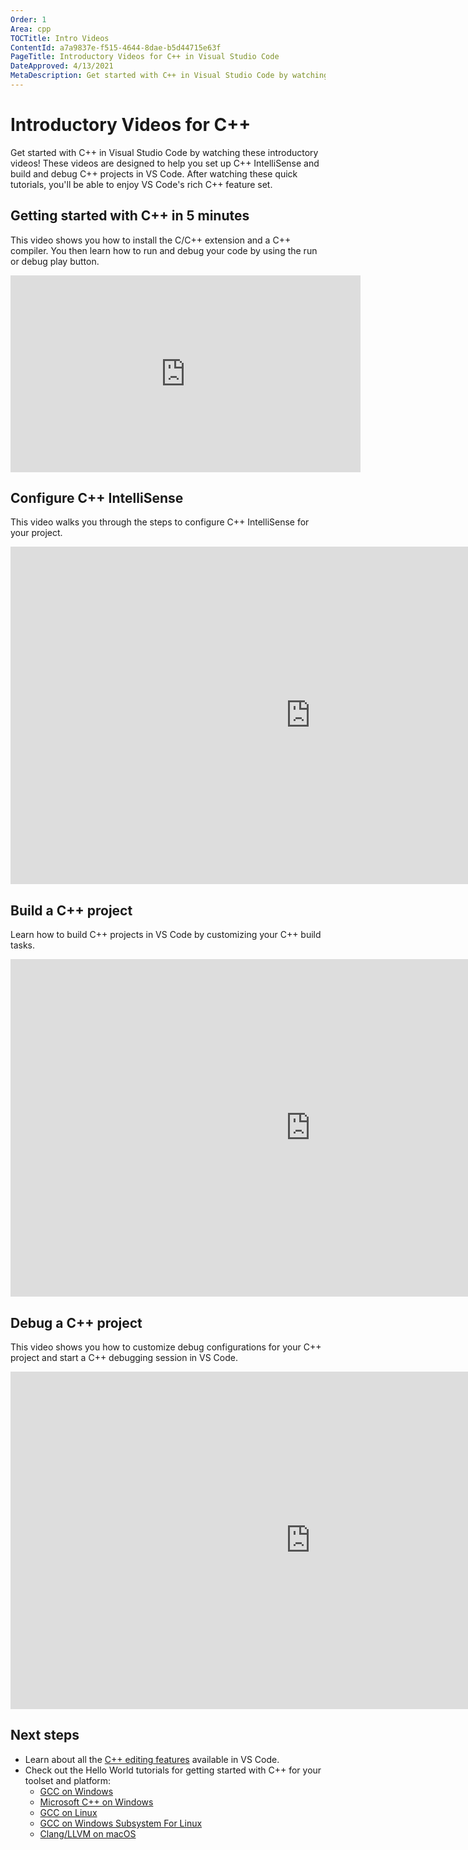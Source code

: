 ```yaml
---
Order: 1
Area: cpp
TOCTitle: Intro Videos
ContentId: a7a9837e-f515-4644-8dae-b5d44715e63f
PageTitle: Introductory Videos for C++ in Visual Studio Code
DateApproved: 4/13/2021
MetaDescription: Get started with C++ in Visual Studio Code by watching these introductory videos
---
```


# Introductory Videos for C++

Get started with C++ in Visual Studio Code by watching these introductory videos! These videos are designed to help you set up C++ IntelliSense and build and debug C++ projects in VS Code. After watching these quick tutorials, you'll be able to enjoy VS Code's rich C++ feature set.

## Getting started with C++ in 5 minutes

This video shows you how to install the C/C++ extension and a C++ compiler. You then learn how to run and debug your code by using the run or debug play button.

<iframe width="560" height="315" src="https://www.youtube-nocookie.com/embed/qeEcV6u1kV4" title="Getting Started with C++ in 5 minutes" frameborder="0" allow="accelerometer; autoplay; clipboard-write; encrypted-media; gyroscope; picture-in-picture; web-share" allowfullscreen></iframe>

## Configure C++ IntelliSense

This video walks you through the steps to configure C++ IntelliSense for your project.

<iframe src="https://channel9.msdn.com/Blogs/One-Dev-Minute/Configure-C-IntelliSense-in-Visual-Studio-Code/player" width="960" height="540" allowFullScreen frameBorder="0" title="Configure C++ IntelliSense in Visual Studio Code - Microsoft Channel 9 Video"></iframe>

## Build a C++ project

Learn how to build C++ projects in VS Code by customizing your C++ build tasks.

<iframe src="https://channel9.msdn.com/Blogs/One-Dev-Minute/Build-a-C-project-in-VS-Code/player" width="960" height="540" allowFullScreen frameBorder="0" title="Build a C++ project in VS Code - Microsoft Channel 9 Video"></iframe>

## Debug a C++ project

This video shows you how to customize debug configurations for your C++ project and start a C++ debugging session in VS Code.

<iframe src="https://channel9.msdn.com/Shows/Docs-Dev-Tools/Debug-a-C-project-in-VS-Code/player" width="960" height="540" allowFullScreen frameBorder="0" title="Debug a C++ project in VS Code - Microsoft Channel 9 Video"></iframe>

## Next steps

- Learn about all the [C++ editing features](/docs/cpp/cpp-ide.md) available in VS Code.
- Check out the Hello World tutorials for getting started with C++ for your toolset and platform:
  - [GCC on Windows](/docs/cpp/config-mingw.md)
  - [Microsoft C++ on Windows](/docs/cpp/config-msvc.md)
  - [GCC on Linux](/docs/cpp/config-linux.md)
  - [GCC on Windows Subsystem For Linux](/docs/cpp/config-wsl.md)
  - [Clang/LLVM on macOS](/docs/cpp/config-clang-mac.md)
